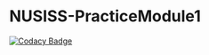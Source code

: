 # NUSISS-PracticeModule1
[![Codacy Badge](https://api.codacy.com/project/badge/Grade/016d95ef950d4cd8ad93632015ce1770)](https://app.codacy.com/gh/ncs-dpung/NUSISS-PracticeModule1?utm_source=github.com&utm_medium=referral&utm_content=ncs-dpung/NUSISS-PracticeModule1&utm_campaign=Badge_Grade)